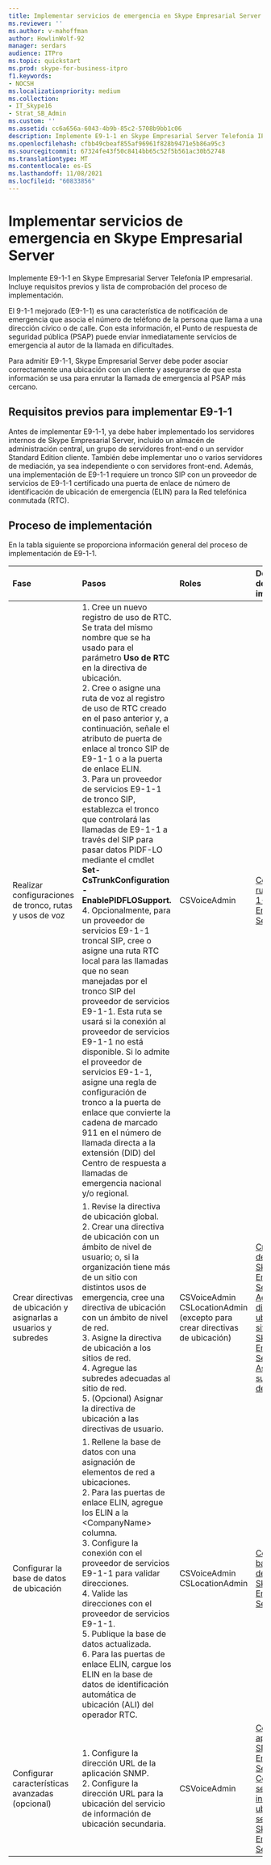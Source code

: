 ```yaml
---
title: Implementar servicios de emergencia en Skype Empresarial Server
ms.reviewer: ''
ms.author: v-mahoffman
author: HowlinWolf-92
manager: serdars
audience: ITPro
ms.topic: quickstart
ms.prod: skype-for-business-itpro
f1.keywords:
- NOCSH
ms.localizationpriority: medium
ms.collection:
- IT_Skype16
- Strat_SB_Admin
ms.custom: ''
ms.assetid: cc6a656a-6043-4b9b-85c2-5708b9bb1c06
description: Implemente E9-1-1 en Skype Empresarial Server Telefonía IP empresarial. Incluye requisitos previos y lista de comprobación del proceso de implementación.
ms.openlocfilehash: cfbb49cbeaf855af96961f828b9471e5b86a95c3
ms.sourcegitcommit: 67324fe43f50c8414bb65c52f5b561ac30b52748
ms.translationtype: MT
ms.contentlocale: es-ES
ms.lasthandoff: 11/08/2021
ms.locfileid: "60833856"
---
```

# <a name="deploy-emergency-services-in-skype-for-business-server"></a>Implementar servicios de emergencia en Skype Empresarial Server
 
Implemente E9-1-1 en Skype Empresarial Server Telefonía IP empresarial. Incluye requisitos previos y lista de comprobación del proceso de implementación.
  
El 9-1-1 mejorado (E9-1-1) es una característica de notificación de emergencia que asocia el número de teléfono de la persona que llama a una dirección cívico o de calle. Con esta información, el Punto de respuesta de seguridad pública (PSAP) puede enviar inmediatamente servicios de emergencia al autor de la llamada en dificultades.
  
Para admitir E9-1-1, Skype Empresarial Server debe poder asociar correctamente una ubicación con un cliente y asegurarse de que esta información se usa para enrutar la llamada de emergencia al PSAP más cercano.
  
## <a name="deployment-prerequisites-for-e9-1-1"></a>Requisitos previos para implementar E9-1-1

Antes de implementar E9-1-1, ya debe haber implementado los servidores internos de Skype Empresarial Server, incluido un almacén de administración central, un grupo de servidores front-end o un servidor Standard Edition cliente. También debe implementar uno o varios servidores de mediación, ya sea independiente o con servidores front-end. Además, una implementación de E9-1-1 requiere un tronco SIP con un proveedor de servicios de E9-1-1 certificado una puerta de enlace de número de identificación de ubicación de emergencia (ELIN) para la Red telefónica conmutada (RTC).
  
## <a name="deployment-process"></a>Proceso de implementación

En la tabla siguiente se proporciona información general del proceso de implementación de E9-1-1.
  
|**Fase**|**Pasos**|**Roles**|**Documentación de implementación**|
|:-----|:-----|:-----|:-----|
|Realizar configuraciones de tronco, rutas y usos de voz  <br/> |1. Cree un nuevo registro de uso de RTC. Se trata del mismo nombre que se ha usado para el parámetro **Uso de RTC** en la directiva de ubicación. <br/> 2. Cree o asigne una ruta de voz al registro de uso de RTC creado en el paso anterior y, a continuación, señale el atributo de puerta de enlace al tronco SIP de E9-1-1 o a la puerta de enlace ELIN.  <br/> 3. Para un proveedor de servicios E9-1-1 de tronco SIP, establezca el tronco que controlará las llamadas de E9-1-1 a través del SIP para pasar datos PIDF-LO mediante el cmdlet **Set-CsTrunkConfiguration -EnablePIDFLOSupport.** <br/> 4. Opcionalmente, para un proveedor de servicios E9-1-1 troncal SIP, cree o asigne una ruta RTC local para las llamadas que no sean manejadas por el tronco SIP del proveedor de servicios E9-1-1. Esta ruta se usará si la conexión al proveedor de servicios E9-1-1 no está disponible. Si lo admite el proveedor de servicios E9-1-1, asigne una regla de configuración de tronco a la puerta de enlace que convierte la cadena de marcado 911 en el número de llamada directa a la extensión (DID) del Centro de respuesta a llamadas de emergencia nacional y/o regional.  <br/> |CSVoiceAdmin  <br/> |[Configurar una ruta de voz E9-1-1 en Skype Empresarial Server](configure-an-e9-1-1-voice-route.md) <br/> |
|Crear directivas de ubicación y asignarlas a usuarios y subredes  <br/> |1. Revise la directiva de ubicación global.  <br/> 2. Crear una directiva de ubicación con un ámbito de nivel de usuario; o, si la organización tiene más de un sitio con distintos usos de emergencia, cree una directiva de ubicación con un ámbito de nivel de red.  <br/> 3. Asigne la directiva de ubicación a los sitios de red.  <br/> 4. Agregue las subredes adecuadas al sitio de red.  <br/> 5. (Opcional) Asignar la directiva de ubicación a las directivas de usuario.  <br/> |CSVoiceAdmin  <br/> CSLocationAdmin (excepto para crear directivas de ubicación)  <br/> |[Crear directivas de ubicación en Skype Empresarial Server](create-location-policies.md) <br/> [Agregar una directiva de ubicación a un sitio de red en Skype Empresarial Server](add-a-location-policy-to-a-network-site.md) <br/> [Asociar una subred a un sitio de red](deploy-network.md#BKMK_AssociateSubnets) <br/> |
|Configurar la base de datos de ubicación  <br/> |1. Rellene la base de datos con una asignación de elementos de red a ubicaciones.  <br/> 2. Para las puertas de enlace ELIN, agregue los ELIN a la \<CompanyName\> columna.  <br/> 3. Configure la conexión con el proveedor de servicios E9-1-1 para validar direcciones.  <br/> 4. Valide las direcciones con el proveedor de servicios E9-1-1.  <br/> 5. Publique la base de datos actualizada.  <br/> 6. Para las puertas de enlace ELIN, cargue los ELIN en la base de datos de identificación automática de ubicación (ALI) del operador RTC.  <br/> |CSVoiceAdmin  <br/> CSLocationAdmin  <br/> |[Configurar la base de datos de ubicación en Skype Empresarial Server](configure-the-location-database.md) <br/> |
|Configurar características avanzadas (opcional)  <br/> |1. Configure la dirección URL de la aplicación SNMP.  <br/> 2. Configure la dirección URL para la ubicación del servicio de información de ubicación secundaria.  <br/> |CSVoiceAdmin  <br/> |[Configurar una aplicación SNMP en Skype Empresarial Server](configure-an-snmp-application.md) <br/> [Configurar un servicio de información de ubicación secundario en Skype Empresarial Server](secondary-location-information-service.md) <br/> |
   

